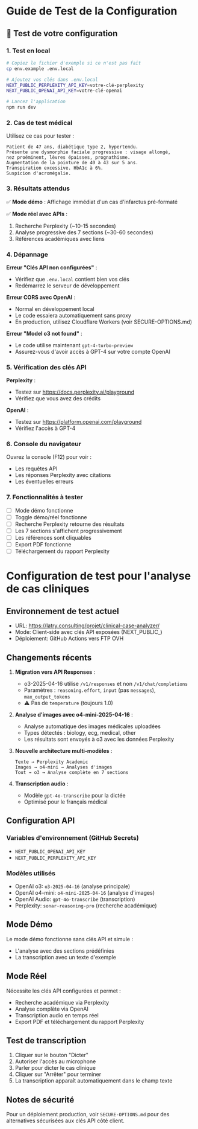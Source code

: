 # Guide de Test de la Configuration

## 🧪 Test de votre configuration

### 1. Test en local

```bash
# Copiez le fichier d'exemple si ce n'est pas fait
cp env.example .env.local

# Ajoutez vos clés dans .env.local
NEXT_PUBLIC_PERPLEXITY_API_KEY=votre-clé-perplexity
NEXT_PUBLIC_OPENAI_API_KEY=votre-clé-openai

# Lancez l'application
npm run dev
```

### 2. Cas de test médical

Utilisez ce cas pour tester :

```
Patient de 47 ans, diabétique type 2, hypertendu. 
Présente une dysmorphie faciale progressive : visage allongé, 
nez proéminent, lèvres épaisses, prognathisme. 
Augmentation de la pointure de 40 à 43 sur 5 ans. 
Transpiration excessive. HbA1c à 6%. 
Suspicion d'acromégalie.
```

### 3. Résultats attendus

✅ **Mode démo** : Affichage immédiat d'un cas d'infarctus pré-formaté

✅ **Mode réel avec APIs** :
1. Recherche Perplexity (~10-15 secondes)
2. Analyse progressive des 7 sections (~30-60 secondes)
3. Références académiques avec liens

### 4. Dépannage

**Erreur "Clés API non configurées"** :
- Vérifiez que `.env.local` contient bien vos clés
- Redémarrez le serveur de développement

**Erreur CORS avec OpenAI** :
- Normal en développement local
- Le code essaiera automatiquement sans proxy
- En production, utilisez Cloudflare Workers (voir SECURE-OPTIONS.md)

**Erreur "Model o3 not found"** :
- Le code utilise maintenant `gpt-4-turbo-preview`
- Assurez-vous d'avoir accès à GPT-4 sur votre compte OpenAI

### 5. Vérification des clés API

**Perplexity** :
- Testez sur https://docs.perplexity.ai/playground
- Vérifiez que vous avez des crédits

**OpenAI** :
- Testez sur https://platform.openai.com/playground
- Vérifiez l'accès à GPT-4

### 6. Console du navigateur

Ouvrez la console (F12) pour voir :
- Les requêtes API
- Les réponses Perplexity avec citations
- Les éventuelles erreurs

### 7. Fonctionnalités à tester

- [ ] Mode démo fonctionne
- [ ] Toggle démo/réel fonctionne
- [ ] Recherche Perplexity retourne des résultats
- [ ] Les 7 sections s'affichent progressivement
- [ ] Les références sont cliquables
- [ ] Export PDF fonctionne
- [ ] Téléchargement du rapport Perplexity 

# Configuration de test pour l'analyse de cas cliniques

## Environnement de test actuel

- URL: https://latry.consulting/projet/clinical-case-analyzer/
- Mode: Client-side avec clés API exposées (NEXT_PUBLIC_)
- Déploiement: GitHub Actions vers FTP OVH

## Changements récents

1. **Migration vers API Responses** : 
   - o3-2025-04-16 utilise `/v1/responses` et non `/v1/chat/completions`
   - Paramètres : `reasoning.effort`, `input` (pas `messages`), `max_output_tokens`
   - ⚠️ Pas de `temperature` (toujours 1.0)

2. **Analyse d'images avec o4-mini-2025-04-16** :
   - Analyse automatique des images médicales uploadées
   - Types détectés : biology, ecg, medical, other
   - Les résultats sont envoyés à o3 avec les données Perplexity

3. **Nouvelle architecture multi-modèles** :
   ```
   Texte → Perplexity Academic
   Images → o4-mini → Analyses d'images
   Tout → o3 → Analyse complète en 7 sections
   ```

4. **Transcription audio** :
   - Modèle `gpt-4o-transcribe` pour la dictée
   - Optimisé pour le français médical

## Configuration API

### Variables d'environnement (GitHub Secrets)
- `NEXT_PUBLIC_OPENAI_API_KEY`
- `NEXT_PUBLIC_PERPLEXITY_API_KEY`

### Modèles utilisés
- OpenAI o3: `o3-2025-04-16` (analyse principale)
- OpenAI o4-mini: `o4-mini-2025-04-16` (analyse d'images)
- OpenAI Audio: `gpt-4o-transcribe` (transcription)
- Perplexity: `sonar-reasoning-pro` (recherche académique)

## Mode Démo

Le mode démo fonctionne sans clés API et simule :
- L'analyse avec des sections prédéfinies
- La transcription avec un texte d'exemple

## Mode Réel

Nécessite les clés API configurées et permet :
- Recherche académique via Perplexity
- Analyse complète via OpenAI
- Transcription audio en temps réel
- Export PDF et téléchargement du rapport Perplexity

## Test de transcription

1. Cliquer sur le bouton "Dicter"
2. Autoriser l'accès au microphone
3. Parler pour dicter le cas clinique
4. Cliquer sur "Arrêter" pour terminer
5. La transcription apparaît automatiquement dans le champ texte

## Notes de sécurité

Pour un déploiement production, voir `SECURE-OPTIONS.md` pour des alternatives sécurisées aux clés API côté client. 